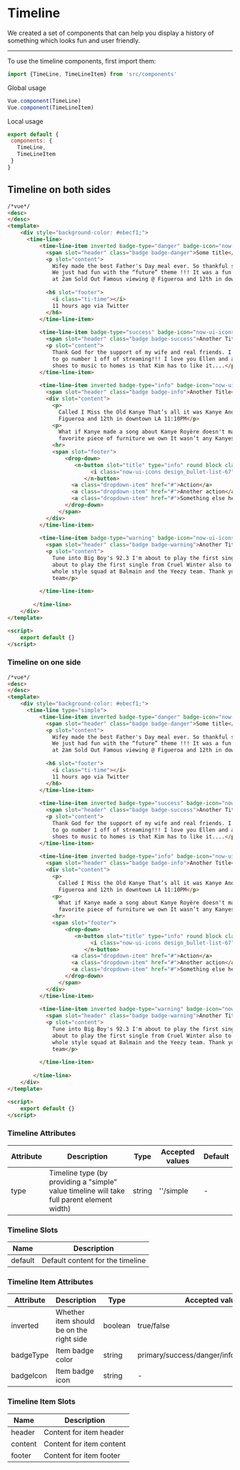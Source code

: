 # Timeline

We created a set of components that can help you display a history of something 
which looks fun and user friendly. 

<hr>

To use the timeline components, first import them:

```js
import {TimeLine, TimeLineItem} from 'src/components'
```

Global usage

```js
Vue.component(TimeLine)
Vue.component(TimeLineItem)
```
Local usage
```js
export default {
 components: {
   TimeLine,
   TimeLineItem
 }
}
```

## Timeline on both sides


```html
/*vue*/
<desc>
</desc>
<template>
    <div style="background-color: #ebecf1;">
      <time-line>
          <time-line-item inverted badge-type="danger" badge-icon="now-ui-icons objects_planet">
            <span slot="header" class="badge badge-danger">Some title</span>
            <p slot="content">
              Wifey made the best Father's Day meal ever. So thankful so happy so blessed. Thank you for making my family
              We just had fun with the “future” theme !!! It was a fun night all together ... The always rude Kanye Show
              at 2am Sold Out Famous viewing @ Figueroa and 12th in downtown.</p>
  
            <h6 slot="footer">
              <i class="ti-time"></i>
              11 hours ago via Twitter
            </h6>
          </time-line-item>
  
          <time-line-item badge-type="success" badge-icon="now-ui-icons shopping_tag-content">
            <span slot="header" class="badge badge-success">Another Title</span>
            <p slot="content">
              Thank God for the support of my wife and real friends. I also wanted to point out that it’s the first album
              to go number 1 off of streaming!!! I love you Ellen and also my number one design rule of anything I do from
              shoes to music to homes is that Kim has to like it....</p>
          </time-line-item>
  
          <time-line-item inverted badge-type="info" badge-icon="now-ui-icons shopping_delivery-fast">
            <span slot="header" class="badge badge-info">Another Title</span>
            <div slot="content">
              <p>
                Called I Miss the Old Kanye That’s all it was Kanye And I love you like Kanye loves Kanye Famous viewing @
                Figueroa and 12th in downtown LA 11:10PM</p>
              <p>
                What if Kanye made a song about Kanye Royère doesn't make a Polar bear bed but the Polar bear couch is my
                favorite piece of furniture we own It wasn’t any Kanyes Set on his goals Kanye</p>
              <hr>
              <span slot="footer">
                  <drop-down>
                     <n-button slot="title" type="info" round block class="dropdown-toggle">
                          <i class="now-ui-icons design_bullet-list-67"></i>
                        </n-button>
                    <a class="dropdown-item" href="#">Action</a>
                    <a class="dropdown-item" href="#">Another action</a>
                    <a class="dropdown-item" href="#">Something else here</a>
                  </drop-down>
                </span>
            </div>
          </time-line-item>
  
          <time-line-item badge-type="warning" badge-icon="now-ui-icons ui-1_email-85">
            <span slot="header" class="badge badge-warning">Another Title</span>
            <p slot="content">
              Tune into Big Boy's 92.3 I'm about to play the first single from Cruel Winter Tune into Big Boy's 92.3 I'm
              about to play the first single from Cruel Winter also to Kim’s hair and makeup Lorraine jewelry and the
              whole style squad at Balmain and the Yeezy team. Thank you Anna for the invite thank you to the whole Vogue
              team</p>
  
          </time-line-item>
  
        </time-line>
    </div>
</template>

<script>
    export default {}
</script>
```

### Timeline on one side

```html
/*vue*/
<desc>
</desc>
<template>
    <div style="background-color: #ebecf1;">
      <time-line type="simple">
          <time-line-item inverted badge-type="danger" badge-icon="now-ui-icons objects_planet">
            <span slot="header" class="badge badge-danger">Some title</span>
            <p slot="content">
              Wifey made the best Father's Day meal ever. So thankful so happy so blessed. Thank you for making my family
              We just had fun with the “future” theme !!! It was a fun night all together ... The always rude Kanye Show
              at 2am Sold Out Famous viewing @ Figueroa and 12th in downtown.</p>
  
            <h6 slot="footer">
              <i class="ti-time"></i>
              11 hours ago via Twitter
            </h6>
          </time-line-item>
  
          <time-line-item inverted badge-type="success" badge-icon="now-ui-icons shopping_tag-content">
            <span slot="header" class="badge badge-success">Another Title</span>
            <p slot="content">
              Thank God for the support of my wife and real friends. I also wanted to point out that it’s the first album
              to go number 1 off of streaming!!! I love you Ellen and also my number one design rule of anything I do from
              shoes to music to homes is that Kim has to like it....</p>
          </time-line-item>
  
          <time-line-item inverted badge-type="info" badge-icon="now-ui-icons shopping_delivery-fast">
            <span slot="header" class="badge badge-info">Another Title</span>
            <div slot="content">
              <p>
                Called I Miss the Old Kanye That’s all it was Kanye And I love you like Kanye loves Kanye Famous viewing @
                Figueroa and 12th in downtown LA 11:10PM</p>
              <p>
                What if Kanye made a song about Kanye Royère doesn't make a Polar bear bed but the Polar bear couch is my
                favorite piece of furniture we own It wasn’t any Kanyes Set on his goals Kanye</p>
              <hr>
              <span slot="footer">
                  <drop-down>
                     <n-button slot="title" type="info" round block class="dropdown-toggle">
                          <i class="now-ui-icons design_bullet-list-67"></i>
                        </n-button>
                    <a class="dropdown-item" href="#">Action</a>
                    <a class="dropdown-item" href="#">Another action</a>
                    <a class="dropdown-item" href="#">Something else here</a>
                  </drop-down>
                </span>
            </div>
          </time-line-item>
  
          <time-line-item inverted badge-type="warning" badge-icon="now-ui-icons ui-1_email-85">
            <span slot="header" class="badge badge-warning">Another Title</span>
            <p slot="content">
              Tune into Big Boy's 92.3 I'm about to play the first single from Cruel Winter Tune into Big Boy's 92.3 I'm
              about to play the first single from Cruel Winter also to Kim’s hair and makeup Lorraine jewelry and the
              whole style squad at Balmain and the Yeezy team. Thank you Anna for the invite thank you to the whole Vogue
              team</p>
  
          </time-line-item>
  
        </time-line>
    </div>
</template>

<script>
    export default {}
</script>
```



### Timeline Attributes
| Attribute      | Description    | Type      | Accepted values       | Default   |
|---------- |-------- |---------- |-------------  |-------- |
| type | Timeline type (by providing a "simple" value timeline will take full parent element width)   | string  |       ''/simple        |     -     |


### Timeline Slots
| Name | Description |
|---------- |-------- |
|  default  | Default content for the timeline |


### Timeline Item Attributes
| Attribute      | Description    | Type      | Accepted values       | Default   |
|---------- |-------- |---------- |-------------  |-------- |
| inverted | Whether item should be on the right side | boolean  |       true/false        |     false     |
| badgeType | Item badge color | string  |       primary/success/danger/info/warning/default        |     success     |
| badgeIcon | Item badge icon | string  |       -        |     -     |


### Timeline Item Slots
| Name | Description |
|---------- |-------- |
|  header  |  Content for item header |
|  content  | Content for item content |
|  footer  | Content for item footer |
